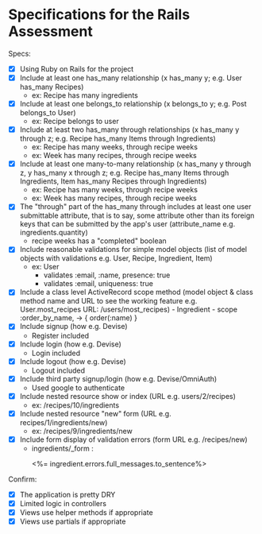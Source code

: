 # Specifications for the Rails Assessment

Specs:
- [x] Using Ruby on Rails for the project
- [x] Include at least one has_many relationship (x has_many y; e.g. User has_many Recipes)
    - ex: Recipe has many ingredients
- [x] Include at least one belongs_to relationship (x belongs_to y; e.g. Post belongs_to User)
    - ex: Recipe belongs to user
- [x] Include at least two has_many through relationships (x has_many y through z; e.g. Recipe has_many Items through Ingredients)
    - ex: Recipe has many weeks, through recipe weeks
    - ex: Week has many recipes, through recipe weeks
- [x] Include at least one many-to-many relationship (x has_many y through z, y has_many x through z; e.g. Recipe has_many Items through Ingredients, Item has_many Recipes through Ingredients)
    - ex: Recipe has many weeks, through recipe weeks
    - ex: Week has many recipes, through recipe weeks
- [x] The "through" part of the has_many through includes at least one user submittable attribute, that is to say, some attribute other than its foreign keys that can be submitted by the app's user (attribute_name e.g. ingredients.quantity)
    - recipe weeks has a "completed" boolean
- [x] Include reasonable validations for simple model objects (list of model objects with validations e.g. User, Recipe, Ingredient, Item)
    - ex: User
        - validates :email, :name, presence: true
        - validates :email, uniqueness: true
- [x] Include a class level ActiveRecord scope method (model object & class method name and URL to see the working feature e.g. User.most_recipes URL: /users/most_recipes)
        - Ingredient
            - scope :order_by_name, -> { order(:name) }
- [x] Include signup (how e.g. Devise)
    - Register included
- [x] Include login (how e.g. Devise)
    - Login included
- [x] Include logout (how e.g. Devise)
    - Logout included
- [x] Include third party signup/login (how e.g. Devise/OmniAuth)
    - Used google to authenticate
- [x] Include nested resource show or index (URL e.g. users/2/recipes)
    - ex: /recipes/10/ingredients
- [x] Include nested resource "new" form (URL e.g. recipes/1/ingredients/new)
    - ex: /recipes/9/ingredients/new
- [x] Include form display of validation errors (form URL e.g. /recipes/new)
    - ingredients/_form : <p class="alert"><%= ingredient.errors.full_messages.to_sentence%></p> 

Confirm:
- [x] The application is pretty DRY
- [x] Limited logic in controllers
- [x] Views use helper methods if appropriate
- [x] Views use partials if appropriate
